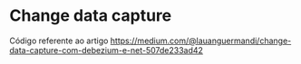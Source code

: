 # Change data capture

Código referente ao artigo https://medium.com/@lauanguermandi/change-data-capture-com-debezium-e-net-507de233ad42
